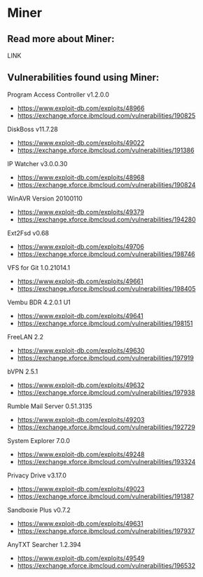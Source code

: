 # Miner

## Read more about Miner:
LINK

## Vulnerabilities found using Miner:

Program Access Controller v1.2.0.0 
- https://www.exploit-db.com/exploits/48966 
- https://exchange.xforce.ibmcloud.com/vulnerabilities/190825 

DiskBoss v11.7.28
- https://www.exploit-db.com/exploits/49022 
- https://exchange.xforce.ibmcloud.com/vulnerabilities/191386 

IP Watcher v3.0.0.30 
- https://www.exploit-db.com/exploits/48968 
- https://exchange.xforce.ibmcloud.com/vulnerabilities/190824

WinAVR Version 20100110
- https://www.exploit-db.com/exploits/49379 
- https://exchange.xforce.ibmcloud.com/vulnerabilities/194280 
 
Ext2Fsd v0.68
- https://www.exploit-db.com/exploits/49706 
- https://exchange.xforce.ibmcloud.com/vulnerabilities/198746 

VFS for Git 1.0.21014.1 
- https://www.exploit-db.com/exploits/49661 
- https://exchange.xforce.ibmcloud.com/vulnerabilities/198405 

Vembu BDR 4.2.0.1 U1 
- https://www.exploit-db.com/exploits/49641 
- https://exchange.xforce.ibmcloud.com/vulnerabilities/198151 

FreeLAN 2.2 
- https://www.exploit-db.com/exploits/49630
- https://exchange.xforce.ibmcloud.com/vulnerabilities/197919 

bVPN 2.5.1 
- https://www.exploit-db.com/exploits/49632 
- https://exchange.xforce.ibmcloud.com/vulnerabilities/197938 


Rumble Mail Server 0.51.3135 
- https://www.exploit-db.com/exploits/49203 
- https://exchange.xforce.ibmcloud.com/vulnerabilities/192729 

System Explorer 7.0.0
- https://www.exploit-db.com/exploits/49248 
- https://exchange.xforce.ibmcloud.com/vulnerabilities/193324 

Privacy Drive v3.17.0 
- https://www.exploit-db.com/exploits/49023 
- https://exchange.xforce.ibmcloud.com/vulnerabilities/191387 

Sandboxie Plus v0.7.2 
- https://www.exploit-db.com/exploits/49631 
- https://exchange.xforce.ibmcloud.com/vulnerabilities/197937 

AnyTXT Searcher 1.2.394 
- https://www.exploit-db.com/exploits/49549
- https://exchange.xforce.ibmcloud.com/vulnerabilities/196532

